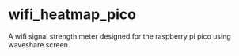 # wifi_heatmap_pico
A wifi signal strength meter designed for the raspberry pi pico using waveshare screen.
